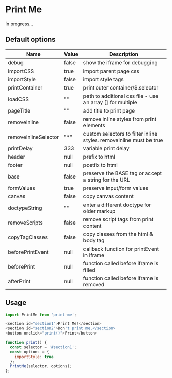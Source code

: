 # Print Me

In progress...

##  Default options

| Name | Value | Description |
|-|-|-|
| debug | false | show the iframe for debugging |
| importCSS | true | import parent page css |
| importStyle | false | import style tags |
| printContainer | true | print outer container/$.selector |
| loadCSS | "" | path to additional css file - use an array [] for multiple |
| pageTitle | "" | add title to print page |
| removeInline | false | remove inline styles from print elements |
| removeInlineSelector | "*" | custom selectors to filter inline styles. removeInline must be true |
| printDelay | 333 | variable print delay |
| header | null | prefix to html |
| footer | null | postfix to html |
| base | false | preserve the BASE tag or accept a string for the URL |
| formValues | true | preserve input/form values |
| canvas | false | copy canvas content |
| doctypeString | "<!DOCTYPE html>" | enter a different doctype for older markup |
| removeScripts | false | remove script tags from print content |
| copyTagClasses | false | copy classes from the html & body tag |
| beforePrintEvent | null | callback function for printEvent in iframe |
| beforePrint | null | function called before iframe is filled |
| afterPrint | null | function called before iframe is removed |

## Usage

```js
import PrintMe from 'print-me';

<section id="section1">Print Me!</section>
<section id="section2">Don't print me.</section>
<button onclick="print()">Print</button>

function print() {
  const selector = '#section1';
  const options = {
    importStyle: true
  };
  PrintMe(selector, options);
};
```